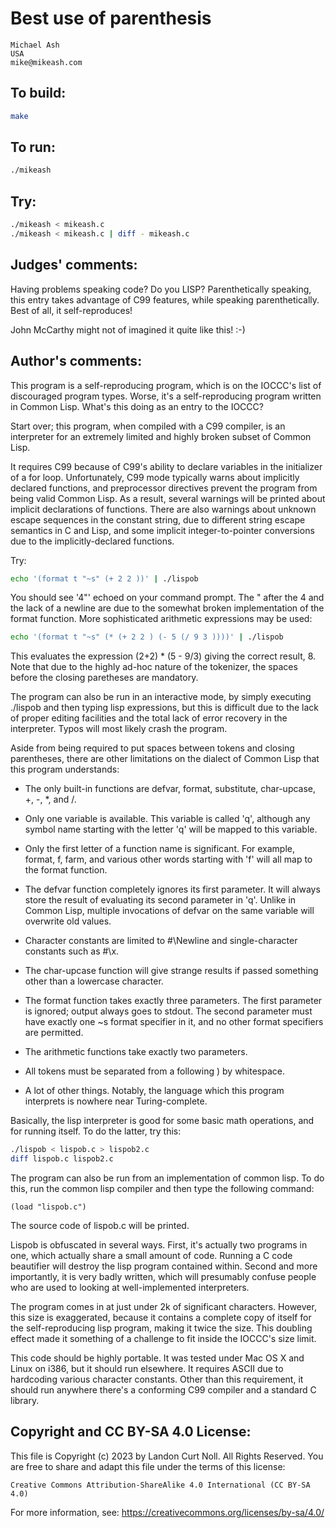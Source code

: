 # Best use of parenthesis

    Michael Ash
    USA
    mike@mikeash.com

## To build:

```sh
make
```

## To run:

```sh
./mikeash
```

## Try:

```sh
./mikeash < mikeash.c
./mikeash < mikeash.c | diff - mikeash.c
```

## Judges' comments:

Having problems speaking code?  Do you LISP?  Parenthetically
speaking, this entry takes advantage of C99 features, while
speaking parenthetically.  Best of all, it self-reproduces!

John McCarthy might not of imagined it quite like this!  :-)

## Author's comments:

This program is a self-reproducing program, which is on the IOCCC's list
of discouraged program types. Worse, it's a self-reproducing program
written in Common Lisp. What's this doing as an entry to the IOCCC?

Start over; this program, when compiled with a C99 compiler, is an
interpreter for an extremely limited and highly broken subset of Common
Lisp.

It requires C99 because of C99's ability to declare variables in the
initializer of a for loop. Unfortunately, C99 mode typically warns about
implicitly declared functions, and preprocessor directives prevent the
program from being valid Common Lisp. As a result, several warnings will
be printed about implicit declarations of functions. There are also
warnings about unknown escape sequences in the constant string, due to
different string escape semantics in C and Lisp, and some implicit
integer-to-pointer conversions due to the implicitly-declared functions.

Try:

```sh
echo '(format t "~s" (+ 2 2 ))' | ./lispob
```

You should see '4"' echoed on your command prompt. The " after the 4 and
the lack of a newline are due to the somewhat broken implementation of
the format function. More sophisticated arithmetic expressions may be
used:

```sh
echo '(format t "~s" (* (+ 2 2 ) (- 5 (/ 9 3 ))))' | ./lispob
```

This evaluates the expression (2+2) * (5 - 9/3) giving the correct
result, 8.  Note that due to the highly ad-hoc nature of the tokenizer,
the spaces before the closing paretheses are mandatory.

The program can also be run in an interactive mode, by simply executing
./lispob and then typing lisp expressions, but this is difficult due to the
lack of proper editing facilities and the total lack of error recovery in the
interpreter. Typos will most likely crash the program.

Aside from being required to put spaces between tokens and closing
parentheses, there are other limitations on the dialect of Common Lisp
that this program understands:

* The only built-in functions are defvar, format, substitute, char-upcase,
+, -, *, and /.

* Only one variable is available. This variable is called 'q', although any
symbol name starting with the letter 'q' will be mapped to this variable.

* Only the first letter of a function name is significant. For example,
format, f, farm, and various other words starting with 'f' will all map to the
format function.

* The defvar function completely ignores its first parameter. It will always
store the result of evaluating its second parameter in 'q'. Unlike in Common
Lisp, multiple invocations of defvar on the same variable will overwrite old
values.

* Character constants are limited to #\Newline and single-character
constants such as #\x.

* The char-upcase function will give strange results if passed something
other than a lowercase character.

* The format function takes exactly three parameters. The first parameter is
ignored; output always goes to stdout. The second parameter must have exactly
one ~s format specifier in it, and no other format specifiers are permitted.

* The arithmetic functions take exactly two parameters.

* All tokens must be separated from a following ) by whitespace.

* A lot of other things. Notably, the language which this program interprets
is nowhere near Turing-complete.

Basically, the lisp interpreter is good for some basic math operations, and
for running itself. To do the latter, try this:

```sh
./lispob < lispob.c > lispob2.c
diff lispob.c lispob2.c
```

The program can also be run from an implementation of common lisp. To do
this, run the common lisp compiler and then type the following command:

```
(load "lispob.c")
```

The source code of lispob.c will be printed.

Lispob is obfuscated in several ways. First, it's actually two programs
in one, which actually share a small amount of code. Running a C code
beautifier will destroy the lisp program contained within. Second and
more importantly, it is very badly written, which will presumably
confuse people who are used to looking at well-implemented interpreters.

The program comes in at just under 2k of significant characters.
However, this size is exaggerated, because it contains a complete copy
of itself for the self-reproducing lisp program, making it twice the
size. This doubling effect made it something of a challenge to fit
inside the IOCCC's size limit.

This code should be highly portable. It was tested under Mac OS X and
Linux on i386, but it should run elsewhere. It requires ASCII due to
hardcoding various character constants. Other than this requirement, it
should run anywhere there's a conforming C99 compiler and a standard
C library.

## Copyright and CC BY-SA 4.0 License:

This file is Copyright (c) 2023 by Landon Curt Noll.  All Rights Reserved.
You are free to share and adapt this file under the terms of this license:

    Creative Commons Attribution-ShareAlike 4.0 International (CC BY-SA 4.0)

For more information, see: https://creativecommons.org/licenses/by-sa/4.0/
